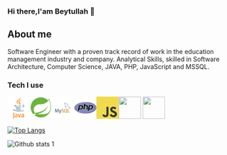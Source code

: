 ### Hi there,I'am Beytullah 👋

## About me 
Software Engineer with a proven track record of work in the education management industry and company.
Analytical Skills, skilled in Software Architecture, Computer Science, JAVA, PHP, JavaScript and MSSQL.
### Tech I use

<img src="https://raw.githubusercontent.com/github/explore/5b3600551e122a3277c2c5368af2ad5725ffa9a1/topics/java/java.png" width="50" height="50"><img src="https://raw.githubusercontent.com/github/explore/80688e429a7d4ef2fca1e82350fe8e3517d3494d/topics/spring-boot/spring-boot.png"  width="50" height="50"><img src="https://raw.githubusercontent.com/github/explore/5b3600551e122a3277c2c5368af2ad5725ffa9a1/topics/mysql/mysql.png" width="50" height="50"><img src="https://raw.githubusercontent.com/github/explore/ccc16358ac4530c6a69b1b80c7223cd2744dea83/topics/php/php.png" width="50" height="50"><img src="https://raw.githubusercontent.com/github/explore/80688e429a7d4ef2fca1e82350fe8e3517d3494d/topics/javascript/javascript.png" width="50" height="50"><img src="https://user-images.githubusercontent.com/50759451/159899878-59574e32-f878-4df0-bd80-21ae7d3e8f25.png" width="50" height="50">
<img src="[https://www.google.com/url?sa=i&url=https%3A%2F%2Fwww.sciencedataexperts.com%2F&psig=AOvVaw3--APIMrNWkZ8iu7yB54S0&ust=1669375612263000&source=images&cd=vfe&ved=0CBAQjRxqFwoTCMjO3vTaxvsCFQAAAAAdAAAAABAE](https://sekolahlinux.com/wp-content/uploads/2018/02/d50b96ee-666d-43ce-8d91-d0cbb6f93ffb-rabbitmq.png)" width="50" height="50">




[![Top Langs](https://github-readme-stats.vercel.app/api/top-langs/?username=beytullah01&layout=compact)](https://github.com/anuraghazra/github-readme-stats)

![Github stats 1](https://github-readme-stats.vercel.app/api?username=beytullah01&show_icons=true&theme=gradient) 
